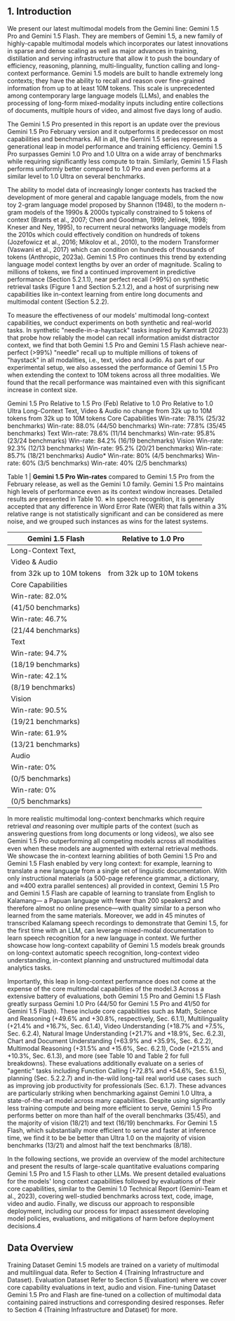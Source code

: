 ## 1. Introduction

We present our latest multimodal models from the Gemini line: Gemini 1.5 Pro and Gemini 1.5
Flash. They are members of Gemini 1.5, a new family of highly-capable multimodal models which incorporates our latest innovations in sparse and dense scaling as well as major advances in training, distillation and serving infrastructure that allow it to push the boundary of efficiency, reasoning, planning, multi-linguality, function calling and long-context performance. Gemini 1.5 models are built to handle extremely long contexts; they have the ability to recall and reason over fine-grained information from up to at least 10M tokens. This scale is unprecedented among contemporary large language models (LLMs), and enables the processing of long-form mixed-modality inputs including entire collections of documents, multiple hours of video, and almost five days long of audio.

The Gemini 1.5 Pro presented in this report is an update over the previous Gemini 1.5 Pro February version and it outperforms it predecessor on most capabilities and benchmarks. All in all, the Gemini
1.5 series represents a generational leap in model performance and training efficiency. Gemini 1.5 Pro surpasses Gemini 1.0 Pro and 1.0 Ultra on a wide array of benchmarks while requiring significantly less compute to train. Similarly, Gemini 1.5 Flash performs uniformly better compared to 1.0 Pro and even performs at a similar level to 1.0 Ultra on several benchmarks.

The ability to model data of increasingly longer contexts has tracked the development of more general and capable language models, from the now toy 2-gram language model proposed by Shannon
(1948), to the modern n-gram models of the 1990s & 2000s typically constrained to 5 tokens of context (Brants et al., 2007; Chen and Goodman, 1999; Jelinek, 1998; Kneser and Ney, 1995), to recurrent neural networks language models from the 2010s which could effectively condition on hundreds of tokens (Jozefowicz et al., 2016; Mikolov et al., 2010), to the modern Transformer (Vaswani et al., 2017) which can condition on hundreds of thousands of tokens (Anthropic, 2023a). Gemini
1.5 Pro continues this trend by extending language model context lengths by over an order of magnitude. Scaling to millions of tokens, we find a continued improvement in predictive performance
(Section 5.2.1.1), near perfect recall (>99%) on synthetic retrieval tasks (Figure 1 and Section 5.2.1.2), and a host of surprising new capabilities like in-context learning from entire long documents and multimodal content (Section 5.2.2).

To measure the effectiveness of our models' multimodal long-context capabilities, we conduct experiments on both synthetic and real-world tasks. In synthetic "needle-in-a-haystack" tasks inspired by Kamradt (2023) that probe how reliably the model can recall information amidst distractor context, we find that both Gemini 1.5 Pro and Gemini 1.5 Flash achieve near-perfect (>99%) "needle" recall up to multiple millions of tokens of "haystack" in all modalities, i.e., text, video and audio. As part of our experimental setup, we also assessed the performance of Gemini 1.5 Pro when extending the context to 10M tokens across all three modalities. We found that the recall performance was maintained even with this significant increase in context size.

Gemini 1.5 Pro
Relative to 1.5 Pro (Feb)
Relative to 1.0 Pro
Relative to 1.0 Ultra
Long-Context Text,
Video & Audio
no change
from 32k
up to 10M tokens
from 32k
up to 10M tokens
Core Capabilities
Win-rate: 78.1%
(25/32 benchmarks)
Win-rate: 88.0%
(44/50 benchmarks)
Win-rate: 77.8%
(35/45 benchmarks)
Text
Win-rate: 78.6%
(11/14 benchmarks)
Win-rate: 95.8%
(23/24 benchmarks)
Win-rate: 84.2%
(16/19 benchmarks)
Vision
Win-rate: 92.3%
(12/13 benchmarks)
Win-rate: 95.2%
(20/21 benchmarks)
Win-rate: 85.7%
(18/21 benchmarks)
Audio*
Win-rate: 80%
(4/5 benchmarks)
Win-rate: 60%
(3/5 benchmarks)
Win-rate: 40%
(2/5 benchmarks)

Table 1 | **Gemini 1.5 Pro Win-rates** compared to Gemini 1.5 Pro from the February release, as well as the Gemini 1.0 family. Gemini 1.5 Pro maintains high levels of performance even as its context window increases. Detailed results are presented in Table 10. ∗In speech recognition, it is generally accepted that any difference in Word Error Rate (WER) that falls within a 3% relative range is not statistically significant and can be considered as mere noise, and we grouped such instances as wins for the latest systems.

| Gemini 1.5 Flash          | Relative to 1.0 Pro       |
|---------------------------|---------------------------|
| Long-Context Text,        |                           |
| Video & Audio             |                           |
| from 32k up to 10M tokens | from 32k up to 10M tokens |
| Core Capabilities         |                           |
| Win-rate: 82.0%           |                           |
| (41/50 benchmarks)        |                           |
| Win-rate: 46.7%           |                           |
| (21/44 benchmarks)        |                           |
| Text                      |                           |
| Win-rate: 94.7%           |                           |
| (18/19 benchmarks)        |                           |
| Win-rate: 42.1%           |                           |
| (8/19 benchmarks)         |                           |
| Vision                    |                           |
| Win-rate: 90.5%           |                           |
| (19/21 benchmarks)        |                           |
| Win-rate: 61.9%           |                           |
| (13/21 benchmarks)        |                           |
| Audio                     |                           |
| Win-rate: 0%              |                           |
| (0/5 benchmarks)          |                           |
| Win-rate: 0%              |                           |
| (0/5 benchmarks)          |                           |

In more realistic multimodal long-context benchmarks which require retrieval *and* reasoning over multiple parts of the context (such as answering questions from long documents or long videos), we also see Gemini 1.5 Pro outperforming all competing models across all modalities even when these models are augmented with external retrieval methods. We showcase the in-context learning abilities of both Gemini 1.5 Pro and Gemini 1.5 Flash enabled by very long context: for example, learning to translate a new language from a single set of linguistic documentation. With only instructional materials (a 500-page reference grammar, a dictionary, and ≈400 extra parallel sentences) all provided in context, Gemini 1.5 Pro and Gemini 1.5 Flash are capable of learning to translate from English to Kalamang— a Papuan language with fewer than 200 speakers2 and therefore almost no online presence—with quality similar to a person who learned from the same materials. Moreover, we add in 45 minutes of transcribed Kalamang speech recordings to demonstrate that Gemini 1.5, for the first time with an LLM, can leverage mixed-modal documentation to learn speech recognition for a new language in context. We further showcase how long-context capability of Gemini 1.5 models break grounds on long-context automatic speech recognition, long-context video understanding, in-context planning and unstructured multimodal data analytics tasks.

Importantly, this leap in long-context performance does not come at the expense of the core multimodal capabilities of the model.3 Across a extensive battery of evaluations, both Gemini 1.5 Pro and Gemini 1.5 Flash greatly surpass Gemini 1.0 Pro (44/50 for Gemini 1.5 Pro and 41/50 for Gemini 1.5
Flash). These include core capabilities such as Math, Science and Reasoning (+49.6% and +30.8%, respectively, Sec. 6.1.1), Multilinguality (+21.4% and +16.7%, Sec. 6.1.4), Video Understanding
(+18.7% and +7.5%, Sec. 6.2.4), Natural Image Understanding (+21.7% and +18.9%, Sec. 6.2.3), Chart and Document Understanding (+63.9% and +35.9%, Sec. 6.2.2), Multimodal Reasoning
(+31.5% and +15.6%, Sec. 6.2.1), Code (+21.5% and +10.3%, Sec. 6.1.3), and more (see Table 10
and Table 2 for full breakdowns). These evaluations additionally evaluate on a series of "agentic" tasks including Function Calling (+72.8% and +54.6%, Sec. 6.1.5), planning (Sec. 5.2.2.7) and in-the-wild long-tail real world use cases such as improving job productivity for professionals (Sec. 6.1.7). These advances are particularly striking when benchmarking against Gemini 1.0 Ultra, a state-of-the-art model across many capabilities. Despite using significantly less training compute and being more efficient to serve, Gemini 1.5 Pro performs better on more than half of the overall benchmarks
(35/45), and the majority of vision (18/21) and text (16/19) benchmarks. For Gemini 1.5 Flash, which substantially more efficient to serve and faster at inference time, we find it to be be better than Ultra 1.0 on the majority of vision benchmarks (13/21) and almost half the text benchmarks (8/18).

In the following sections, we provide an overview of the model architecture and present the results of large-scale quantitative evaluations comparing Gemini 1.5 Pro and 1.5 Flash to other LLMs. We present detailed evaluations for the models' long context capabilities followed by evaluations of their core capabilities, similar to the Gemini 1.0 Technical Report (Gemini-Team et al., 2023), covering well-studied benchmarks across text, code, image, video and audio. Finally, we discuss our approach to responsible deployment, including our process for impact assessment developing model policies, evaluations, and mitigations of harm before deployment decisions.4

## Data Overview

Training Dataset
Gemini 1.5 models are trained on a variety of multimodal and
multilingual data. Refer to Section 4 (Training Infrastructure
and Dataset).
Evaluation Dataset
Refer to Section 5 (Evaluation) where we cover core capability
evaluations in text, audio and vision.
Fine-tuning Dataset
Gemini 1.5 Pro and Flash are fine-tuned on a collection of multimodal data containing paired instructions and corresponding
desired responses. Refer to Section 4 (Training Infrastructure
and Dataset) for more.

